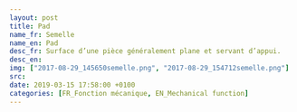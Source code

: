 ```yaml
---
layout: post
title: Pad
name_fr: Semelle
name_en: Pad
desc_fr: Surface d’une pièce généralement plane et servant d’appui. 
desc_en: 
img: ["2017-08-29_145650semelle.png", "2017-08-29_154712semelle.png"]
src: 
date: 2019-03-15 17:58:00 +0100
categories: [FR_Fonction mécanique, EN_Mechanical function]
---
```

